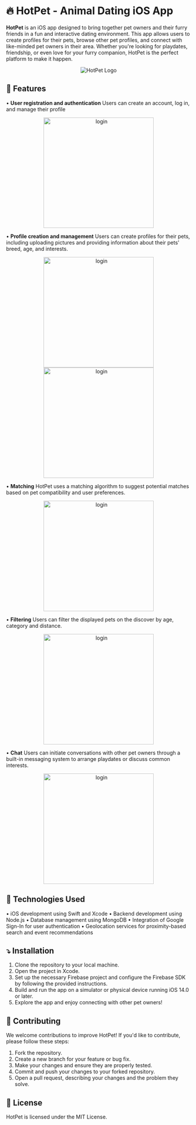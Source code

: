 # 🔥 HotPet - Animal Dating iOS App

**HotPet** is an iOS app designed to bring together pet owners and their furry friends in a fun and interactive dating environment.
This app allows users to create profiles for their pets, browse other pet profiles, and connect with like-minded pet owners in their area.
Whether you're looking for playdates, friendship, or even love for your furry companion, HotPet is the perfect platform to make it happen.


<div align="center">
<img src="Hotpet/Assets.xcassets/logo.imageset/main_logo.png" alt="HotPet Logo">
</div>

## 📑 Features

• **User registration and authentication** 
Users can create an account, log in, and manage their profile
<p align="center">
 <img src="Screenshots/signup.jpg" alt="login" width="300" >
</p>

• **Profile creation and management**
Users can create profiles for their pets, including uploading pictures and providing information about their pets' breed, age, and interests.
<p align="center">
 <img src="Screenshots/profile.jpg" alt="login" width="300" >
  <img src="Screenshots/profile_update.jpg" alt="login" width="300" >
</p>

• **Matching**
HotPet uses a matching algorithm to suggest potential matches based on pet compatibility and user preferences.
<p align="center">
 <img src="Screenshots/matching.jpg" alt="login" width="300" >
</p>

• **Filtering**
Users can filter the displayed pets on the discover by age, category and distance.
<p align="center">
 <img src="Screenshots/filtering.jpg" alt="login" width="300" >
</p>

• **Chat**
Users can initiate conversations with other pet owners through a built-in messaging system to arrange playdates or discuss common interests.
<p align="center">
 <img src="Screenshots/chat.jpg" alt="login" width="300" >
</p>

## 📑 Technologies Used

• iOS development using Swift and Xcode
• Backend development using Node.js
• Database management using MongoDB
• Integration of Google Sign-In for user authentication
• Geolocation services for proximity-based search and event recommendations

## ⤵️ Installation

1. Clone the repository to your local machine.
2. Open the project in Xcode.
3. Set up the necessary Firebase project and configure the Firebase SDK by following the provided instructions.
4. Build and run the app on a simulator or physical device running iOS 14.0 or later.
5. Explore the app and enjoy connecting with other pet owners!

## 🤝 Contributing

We welcome contributions to improve HotPet! If you'd like to contribute, please follow these steps:

1. Fork the repository.
2. Create a new branch for your feature or bug fix.
3. Make your changes and ensure they are properly tested.
4. Commit and push your changes to your forked repository.
5. Open a pull request, describing your changes and the problem they solve.

## 📜 License

HotPet is licensed under the MIT License.


